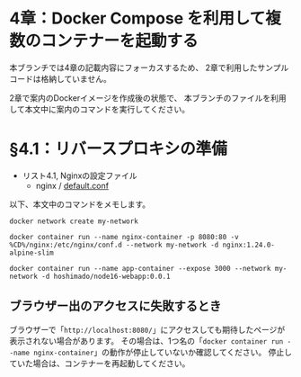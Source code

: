 # 4章：Docker Compose を利用して複数のコンテナーを起動する

本ブランチでは4章の記載内容にフォーカスするため、
2章で利用したサンプルコードは格納していません。

2章で案内のDockerイメージを作成後の状態で、
本ブランチのファイルを利用して本文中に案内のコマンドを実行してください。

# §4.1：リバースプロキシの準備

* リスト4.1, Nginxの設定ファイル
    * nginx / [default.conf](./nginx/default.conf)

以下、本文中のコマンドをメモします。

```
docker network create my-network

docker container run --name nginx-container -p 8080:80 -v %CD%/nginx:/etc/nginx/conf.d --network my-network -d nginx:1.24.0-alpine-slim

docker container run --name app-container --expose 3000 --network my-network -d hoshimado/node16-webapp:0.0.1
```

## ブラウザー出のアクセスに失敗するとき

ブラウザーで「`http://localhost:8080/`」にアクセスしても期待したページが表示されない場合があります。
その場合は、1つ名の「`docker container run --name nginx-container`」の動作が停止していないか確認してください。
停止していた場合は、コンテナーを再起動してください。



